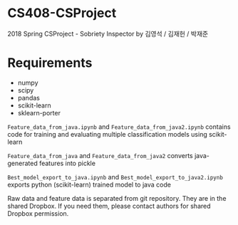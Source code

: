 # CS408-CSProject
2018 Spring CSProject - Sobriety Inspector by 김영석 / 김재헌 / 박재준


# Requirements
- numpy
- scipy
- pandas
- scikit-learn
- sklearn-porter


`Feature_data_from_java.ipynb` and `Feature_data_from_java2.ipynb` contains code for training and evaluating multiple classification models using scikit-learn

`Feature_data_from_java` and `Feature_data_from_java2` converts java-generated features into pickle

`Best_model_export_to_java.ipynb` and `Best_model_export_to_java2.ipynb` exports python (scikit-learn) trained model to java code


Raw data and feature data is separated from git repository.
They are in the shared Dropbox.
If you need them, please contact authors for shared Dropbox permission.



